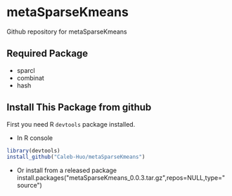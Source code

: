 # metaSparseKmeans
Github repository for metaSparseKmeans

## Required Package
* sparcl
* combinat
* hash

## Install This Package from github
First you need R `devtools` package installed.

* In R console
```R
library(devtools)
install_github("Caleb-Huo/metaSparseKmeans")
```

* Or install from a released package
install.packages("metaSparseKmeans_0.0.3.tar.gz",repos=NULL,type="source")
